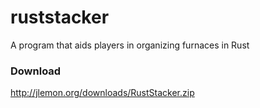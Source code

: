 # ruststacker
A program that aids players in organizing furnaces in Rust

### Download
http://jlemon.org/downloads/RustStacker.zip
